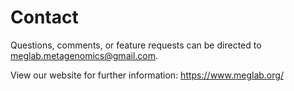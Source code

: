 # Contact

Questions, comments, or feature requests can be directed to meglab.metagenomics@gmail.com.

View our website for further information:
https://www.meglab.org/
